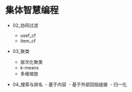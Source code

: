 # 集体智慧编程

* 02_协同过滤
  - usef_cf
  - item_cf

* 03_聚类
  - 层次化聚类
  - k-means
  - 多维缩放

* 04_搜索与排名
  - 基于内容
  - 基于外部回指链接
  - 归一化
